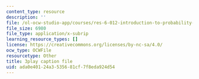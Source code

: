 ```yaml
---
content_type: resource
description: ''
file: /ol-ocw-studio-app/courses/res-6-012-introduction-to-probability-spring-2018/ada0e40124a3535681cf7f8eda924d54_qOQxeYGOIag.vtt
file_size: 6980
file_type: application/x-subrip
learning_resource_types: []
license: https://creativecommons.org/licenses/by-nc-sa/4.0/
ocw_type: OCWFile
resourcetype: Other
title: 3play caption file
uid: ada0e401-24a3-5356-81cf-7f8eda924d54
---
```

